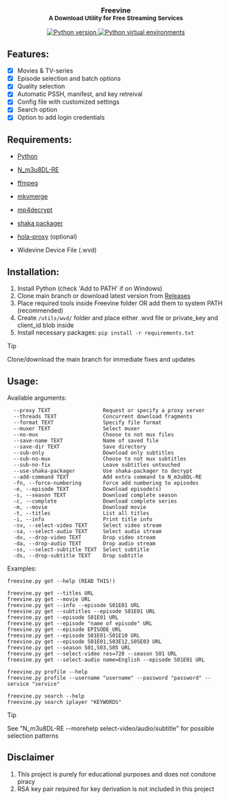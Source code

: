 <h3 align="center">Freevine<br/>
<sup>A Download Utility for Free Streaming Services</sup></h3>
<p align="center">
    <a href="https://python.org">
        <img src="https://img.shields.io/badge/python-3.9+-blue" alt="Python version">
    </a>
    <a href="https://docs.python.org/3/library/venv.html">
        <img src="https://img.shields.io/badge/python-venv-blue" alt="Python virtual environments">
    </a>
</p>

## Features:

- [x] Movies & TV-series
- [x] Episode selection and batch options
- [x] Quality selection
- [x] Automatic PSSH, manifest, and key retreival 
- [x] Config file with customized settings
- [x] Search option
- [x] Option to add login credentials

## Requirements:

* [Python](https://www.python.org/)

* [N_m3u8DL-RE](https://github.com/nilaoda/N_m3u8DL-RE/releases/)

* [ffmpeg](https://ffmpeg.org/)

* [mkvmerge](https://mkvtoolnix.download/downloads.html)

* [mp4decrypt](https://www.bento4.com/downloads/)

* [shaka packager](https://github.com/shaka-project/shaka-packager)

* [hola-proxy](https://github.com/Snawoot/hola-proxy) (optional)

* Widevine Device File (.wvd)

## Installation:

1. Install Python (check 'Add to PATH' if on Windows)
2. Clone main branch or download latest version from [Releases](https://github.com/stabbedbybrick/freevine/releases)
3. Place required tools inside Freevine folder OR add them to system PATH (recommended)
4. Create `/utils/wvd/` folder and place either .wvd file or private_key and client_id blob inside
5. Install necessary packages: `pip install -r requirements.txt`

> [!TIP]
> Clone/download the main branch for immediate fixes and updates

## Usage:

Available arguments:

```
  --proxy TEXT                 Request or specify a proxy server
  --threads TEXT               Concurrent download fragments
  --format TEXT                Specify file format
  --muxer TEXT                 Select muxer
  --no-mux                     Choose to not mux files
  --save-name TEXT             Name of saved file
  --save-dir TEXT              Save directory
  --sub-only                   Download only subtitles
  --sub-no-mux                 Choose to not mux subtitles
  --sub-no-fix                 Leave subtitles untouched
  --use-shaka-packager         Use shaka-packager to decrypt
  --add-command TEXT           Add extra command to N_m3u8DL-RE
  -fn, --force-numbering       Force add numbering to episodes
  -e, --episode TEXT           Download episode(s)
  -s, --season TEXT            Download complete season
  -c, --complete               Download complete series
  -m, --movie                  Download movie
  -t, --titles                 List all titles
  -i, --info                   Print title info
  -sv, --select-video TEXT     Select video stream
  -sa, --select-audio TEXT     Select audio stream
  -dv, --drop-video TEXT       Drop video stream
  -da, --drop-audio TEXT       Drop audio stream
  -ss, --select-subtitle TEXT  Select subtitle
  -ds, --drop-subtitle TEXT    Drop subtitle
```
Examples:

```
freevine.py get --help (READ THIS!)

freevine.py get --titles URL
freevine.py get --movie URL
freevine.py get --info --episode S01E01 URL
freevine.py get --subtitles --episode S01E01 URL
freevine.py get --episode S01E01 URL
freevine.py get --episode "name of episode" URL
freevine.py get --episode EPISODE_URL
freevine.py get --episode S01E01-S01E10 URL
freevine.py get --episode S01E01,S03E12,S05E03 URL
freevine.py get --season S01,S03,S05 URL
freevine.py get --select-video res=720 --season S01 URL
freevine.py get --select-audio name=English --episode S01E01 URL

freevine.py profile --help
freevine.py profile --username "username" --password "password" --service "service"

freevine.py search --help
freevine.py search iplayer "KEYWORDS"

```
> [!TIP]
> See "N_m3u8DL-RE --morehelp select-video/audio/subtitle" for possible selection patterns

## Disclaimer

1. This project is purely for educational purposes and does not condone piracy
2. RSA key pair required for key derivation is not included in this project

